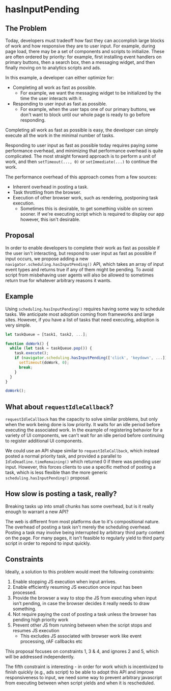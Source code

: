 # hasInputPending

## The Problem
Today, developers must tradeoff how fast they can accomplish large blocks of
work and how responsive they are to user input. For example, during page load,
there may be a set of components and scripts to initialize. These are often
ordered by priority: for example, first installing event handlers on primary
buttons, then a search box, then a messaging widget, and then finally moving on
to analytics scripts and ads.

In this example, a developer can either optimize for:
* Completing all work as fast as possible.
  * For example, we want the messaging widget to be initialized by the time the
    user interacts with it.
* Responding to user input as fast as possible.
  * For example, when the user taps one of our primary buttons, we don't want to
    block until our whole page is ready to go before responding.

Completing all work as fast as possible is easy, the developer can simply
execute all the work in the minimal number of tasks.

Responding to user input as fast as possible today requires paying some
performance overhead, and minimizing that performance overhead is quite
complicated. The most straight forward approach is to perform a unit of work,
and then `setTimeout(..., 0)` or `setImmediate(...)` to continue the work.

The performance overhead of this approach comes from a few sources:
* Inherent overhead in posting a task.
* Task throttling from the browser.
* Execution of other browser work, such as rendering, postponing task execution.
  * Sometimes this is desirable, to get something visible on screen sooner. If
    we're executing script which is required to display our app however, this
    isn't desirable.

## Proposal

In order to enable developers to complete their work as fast as possible if the
user isn't interacting, but respond to user input as fast as possible if input
occurs, we propose adding a new `navigator.scheduling.hasInputPending()` API, which takes an array of input event types and returns true
if any of them might be pending. To avoid script from misbehaving user agents will also be allowed to sometimes return true for whatever arbitrary reasons it wants.

## Example

Using `scheduling.hasInputPending()` requires having some way to schedule tasks. We anticipate
most adoption coming from frameworks and large sites. However, if you have a
list of tasks that need executing, adoption is very simple.

```javascript
let taskQueue = [task1, task2, ...];

function doWork() {
  while (let task = taskQueue.pop()) {
    task.execute();
    if (navigator.scheduling.hasInputPending(['click', 'keydown', ...])) {
      setTimeout(doWork, 0);
      break;
    }
  }
}

doWork();
```

## What about `requestIdleCallback`?
`requestIdleCallback` has the capacity to solve similar problems, but only when the work being done is low priority. It waits for an idle period before executing the associated work. In the example of registering behavior for a variety of UI components, we can't wait for an idle period before continuing to register additional UI components.

We could use an API shape similar to `requestIdleCallback`, which instead posted a normal priority task, and provided a parallel to `IdleDeadline.timeRemaining()` which returned 0 if there was pending user input. However, this forces clients to use a specific method of posting a task, which is less flexible than the more generic `scheduling.hasInputPending()` proposal.

## How slow is posting a task, really?

Breaking tasks up into small chunks has some overhead, but is it really enough to warrant a new API?

The web is different from most platforms due to it's compositional nature. The overhead of posting a task isn't merely the scheduling overhead. Posting a task may involve being interrupted by arbitrary third party content on the page. For many pages, it isn't feasible to regularly yield to third party script in order to repond to input quickly.

## Constraints

Ideally, a solution to this problem would meet the following constraints:
1. Enable stopping JS execution when input arrives.
1. Enable efficiently resuming JS execution once input has been processed.
1. Provide the browser a way to stop the JS from executing when input isn’t
   pending, in case the browser decides it really needs to draw something.
1. Not require paying the cost of posting a task unless the browser has
   pending high priority work
1. Prevent other JS from running between when the script stops and resumes JS
   execution
   * This excludes JS associated with browser work like event processing, rAF
     callbacks etc

This proposal focuses on constraints 1, 3 & 4, and ignores 2 and 5, which will
be addressed independently.

The fifth constraint is interesting - in order for work which is incentivized to
finish quickly (e.g., ads script) to be able to adopt this API and improve
responsiveness to input, we need some way to prevent arbitrary javascript from
executing between when script yields and when it is rescheduled.
